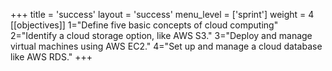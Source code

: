 +++
title = 'success'
layout = 'success'
menu_level = ['sprint']
weight = 4
[[objectives]]
1="Define five basic concepts of cloud computing"
2="Identify a cloud storage option,  like AWS S3."
3="Deploy and manage virtual machines using AWS EC2."
4="Set up and manage a cloud database like AWS RDS."
+++

